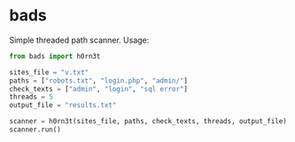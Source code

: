 # bads

Simple threaded path scanner. Usage:

```py
from bads import h0rn3t

sites_file = "v.txt"
paths = ["robots.txt", "login.php", "admin/"]
check_texts = ["admin", "login", "sql error"]
threads = 5
output_file = "results.txt"

scanner = h0rn3t(sites_file, paths, check_texts, threads, output_file)
scanner.run()
```
